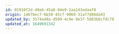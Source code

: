 ```yaml
---
id: 01910f2d-40eb-45a8-94e9-2aa143edaaf0
origin: 1467bec7-6b58-45cf-9069-31a77d86da43
updated_by: 3574a48a-d509-4c9e-9e37-5b83b6cfdc78
updated_at: 1649691342
---
```

